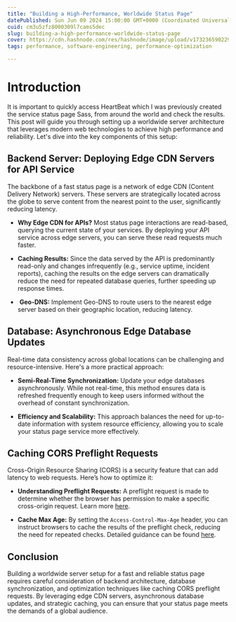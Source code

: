 ```yaml
---
title: "Building a High-Performance, Worldwide Status Page"
datePublished: Sun Jun 09 2024 15:00:00 GMT+0000 (Coordinated Universal Time)
cuid: cm3u5zfz8000309l7cams5dec
slug: building-a-high-performance-worldwide-status-page
cover: https://cdn.hashnode.com/res/hashnode/image/upload/v1732365902299/b07cb029-9ef9-4751-84ec-78b7d84f9631.avif
tags: performance, software-engineering, performance-optimization

---
```


# **Introduction**

It is important to quickly access HeartBeat which I was previously created the service status page Sass, from around the world and check the results. This post will guide you through setting up a worldwide server architecture that leverages modern web technologies to achieve high performance and reliability. Let's dive into the key components of this setup:

## **Backend Server: Deploying Edge CDN Servers for API Service**

The backbone of a fast status page is a network of edge CDN (Content Delivery Network) servers. These servers are strategically located across the globe to serve content from the nearest point to the user, significantly reducing latency.

* **Why Edge CDN for APIs?** Most status page interactions are read-based, querying the current state of your services. By deploying your API service across edge servers, you can serve these read requests much faster.
    

* **Caching Results:** Since the data served by the API is predominantly read-only and changes infrequently (e.g., service uptime, incident reports), caching the results on the edge servers can dramatically reduce the need for repeated database queries, further speeding up response times.
    

*  **Geo-DNS:** Implement Geo-DNS to route users to the nearest edge server based on their geographic location, reducing latency.
    

## **Database: Asynchronous Edge Database Updates**

Real-time data consistency across global locations can be challenging and resource-intensive. Here's a more practical approach:

* **Semi-Real-Time Synchronization:** Update your edge databases asynchronously. While not real-time, this method ensures data is refreshed frequently enough to keep users informed without the overhead of constant synchronization.
    
* **Efficiency and Scalability:** This approach balances the need for up-to-date information with system resource efficiency, allowing you to scale your status page service more effectively.
    

## **Caching CORS Preflight Requests**

Cross-Origin Resource Sharing (CORS) is a security feature that can add latency to web requests. Here’s how to optimize it:

* **Understanding Preflight Requests:** A preflight request is made to determine whether the browser has permission to make a specific cross-origin request. Learn more [here](https://developer.mozilla.org/en-US/docs/Glossary/Preflight_request?utm_source=vertex.beehiiv.com&utm_medium=referral&utm_campaign=building-a-high-performance-worldwide-status-page).
    
* **Cache Max Age:** By setting the `Access-Control-Max-Age` header, you can instruct browsers to cache the results of the preflight check, reducing the need for repeated checks. Detailed guidance can be found [here](https://developer.mozilla.org/en-US/docs/Web/HTTP/Headers/Access-Control-Max-Age?utm_source=vertex.beehiiv.com&utm_medium=referral&utm_campaign=building-a-high-performance-worldwide-status-page).
    

## **Conclusion**

Building a worldwide server setup for a fast and reliable status page requires careful consideration of backend architecture, database synchronization, and optimization techniques like caching CORS preflight requests. By leveraging edge CDN servers, asynchronous database updates, and strategic caching, you can ensure that your status page meets the demands of a global audience.